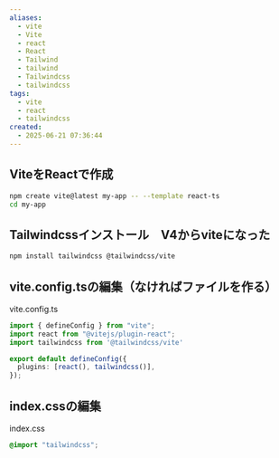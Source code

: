 ```yaml
---
aliases:
  - vite
  - Vite
  - react
  - React
  - Tailwind
  - tailwind
  - Tailwindcss
  - tailwindcss
tags:
  - vite
  - react
  - tailwindcss
created:
  - 2025-06-21 07:36:44
---
```


## ViteをReactで作成

```bash
npm create vite@latest my-app -- --template react-ts
cd my-app
```


## Tailwindcssインストール　V4からviteになった

```bash
npm install tailwindcss @tailwindcss/vite
```

## vite.config.tsの編集（なければファイルを作る）

vite.config.ts
```TypeScript
import { defineConfig } from "vite";
import react from "@vitejs/plugin-react";
import tailwindcss from '@tailwindcss/vite'

export default defineConfig({
  plugins: [react(), tailwindcss()],
});
```

## index.cssの編集

index.css
```css
@import "tailwindcss";
```
